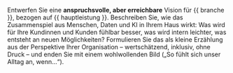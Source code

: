 Entwerfen Sie eine **anspruchsvolle, aber erreichbare** Vision für {{ branche }}, bezogen auf {{ hauptleistung }}. 
Beschreiben Sie, wie das Zusammenspiel aus Menschen, Daten und KI in Ihrem Haus wirkt: 
Was wird für Ihre Kundinnen und Kunden fühlbar besser, was wird intern leichter, was entsteht an neuen Möglichkeiten? 
Formulieren Sie das als kleine Erzählung aus der Perspektive Ihrer Organisation – wertschätzend, inklusiv, ohne Druck – 
und enden Sie mit einem wohlwollenden Bild („So fühlt sich unser Alltag an, wenn…“).
